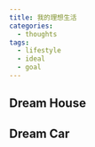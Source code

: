 ```yaml
---
title: 我的理想生活
categories:
  - thoughts
tags:
  - lifestyle
  - ideal
  - goal
---
```


## Dream House

## Dream Car
